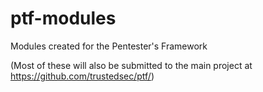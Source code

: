 # ptf-modules
Modules created for the Pentester's Framework

(Most of these will also be submitted to the main project at https://github.com/trustedsec/ptf/)
